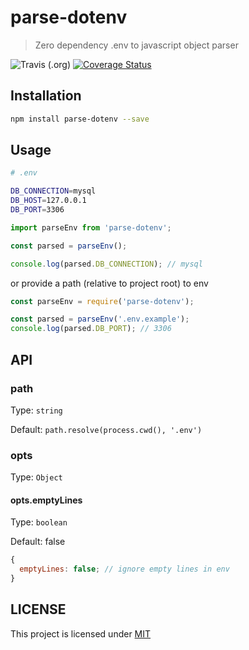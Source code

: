 # parse-dotenv

> Zero dependency .env to javascript object parser

![Travis (.org)](https://img.shields.io/travis/codeshifu/parse-env.svg)
[![Coverage Status](https://coveralls.io/repos/github/codeshifu/parse-env/badge.svg?branch=master)](https://coveralls.io/github/codeshifu/parse-env?branch=master)

## Installation

```bash
npm install parse-dotenv --save
```

## Usage

```bash
# .env

DB_CONNECTION=mysql
DB_HOST=127.0.0.1
DB_PORT=3306
```

```javascript
import parseEnv from 'parse-dotenv';

const parsed = parseEnv();

console.log(parsed.DB_CONNECTION); // mysql
```

or provide a path (relative to project root) to env

```javascript
const parseEnv = require('parse-dotenv');

const parsed = parseEnv('.env.example');
console.log(parsed.DB_PORT); // 3306
```

## API

### path

Type: `string`

Default: `path.resolve(process.cwd(), '.env')`

### opts

Type: `Object`

#### opts.emptyLines

Type: `boolean`

Default: false

```javascript
{
  emptyLines: false; // ignore empty lines in env
}
```

## LICENSE

This project is licensed under [MIT](https://github.com/codeshifu/parse-env/blob/master/LICENSE)
